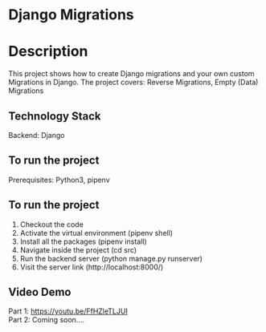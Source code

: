 # Django Migrations

# Description
This project shows how to create Django migrations and your own custom Migrations in Django.
The project covers: Reverse Migrations, Empty (Data) Migrations

## Technology Stack
Backend: Django <br />

## To run the project
Prerequisites: Python3, pipenv

## To run the project
1. Checkout the code
2. Activate the virtual environment (pipenv shell)
3. Install all the packages (pipenv install)
4. Navigate inside the project (cd src)
5. Run the backend server (python manage.py runserver)
6. Visit the server link (http://localhost:8000/)

## Video Demo
Part 1: https://youtu.be/FfHZleTLJUI <br />
Part 2: Coming soon.... <br />
